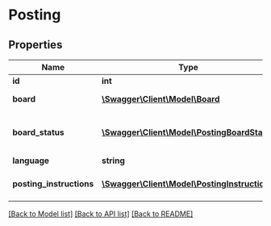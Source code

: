 # Posting

## Properties
Name | Type | Description | Notes
------------ | ------------- | ------------- | -------------
**id** | **int** |  | [optional] 
**board** | [**\Swagger\Client\Model\Board**](Board.md) | Board reference | 
**board_status** | [**\Swagger\Client\Model\PostingBoardStatus**](PostingBoardStatus.md) | Read-only status of posting on a board | [optional] 
**language** | **string** |  | [optional] 
**posting_instructions** | [**\Swagger\Client\Model\PostingInstructions**](PostingInstructions.md) | Board delivery instructions | 

[[Back to Model list]](../README.md#documentation-for-models) [[Back to API list]](../README.md#documentation-for-api-endpoints) [[Back to README]](../README.md)


